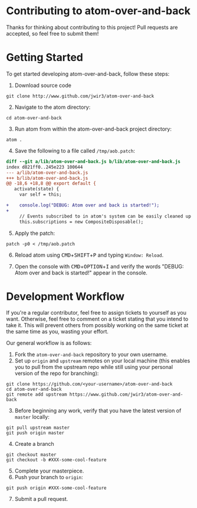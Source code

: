 # Contributing to atom-over-and-back

Thanks for thinking about contributing to this project! Pull requests are
accepted, so feel free to submit them!

# Getting Started
To get started developing atom-over-and-back, follow these steps:

1. Download source code
```
git clone http://www.github.com/jwir3/atom-over-and-back
```

2. Navigate to the atom directory:
```
cd atom-over-and-back
```

3. Run atom from within the atom-over-and-back project directory:
```
atom .
```

4. Save the following to a file called `/tmp/aob.patch`:
```diff
diff --git a/lib/atom-over-and-back.js b/lib/atom-over-and-back.js
index d821ff0..245e223 100644
--- a/lib/atom-over-and-back.js
+++ b/lib/atom-over-and-back.js
@@ -18,6 +18,8 @@ export default {
   activate(state) {
     var self = this;

+    console.log("DEBUG: Atom over and back is started!");
+
     // Events subscribed to in atom's system can be easily cleaned up with a CompositeDisposable
     this.subscriptions = new CompositeDisposable();
```

5. Apply the patch:
```
patch -p0 < /tmp/aob.patch
```

6. Reload atom using <kbd>CMD</kbd>+<kbd>SHIFT</kbd>+<kbd>P</kbd> and typing `Window: Reload`.

7. Open the console with <kbd>CMD</kbd>+<kbd>OPTION</kbd>+<kbd>I</kbd> and verify the words "DEBUG: Atom over and back is started!" appear in the console.

# Development Workflow
If you're a regular contributor, feel free to assign tickets to yourself as you want. Otherwise, feel free to comment on a ticket stating that you intend to take it. This will prevent others from possibly working on the same ticket at the same time as you, wasting your effort.

Our general workflow is as follows:

1. Fork the `atom-over-and-back` repository to your own username.
2. Set up `origin` and `upstream` remotes on your local machine (this enables you to pull from the upstream repo while still using your personal version of the repo for branching):
```
git clone https://github.com/<your-username>/atom-over-and-back
cd atom-over-and-back
git remote add upstream https://www.github.com/jwir3/atom-over-and-back
```
3. Before beginning any work, verify that you have the latest version of `master` locally:
```
git pull upstream master
git push origin master
```
4. Create a branch
```
git checkout master
git checkout -b #XXX-some-cool-feature
```

5. Complete your masterpiece.
6. Push your branch to `origin`:
```
git push origin #XXX-some-cool-feature
```
7. Submit a pull request.
